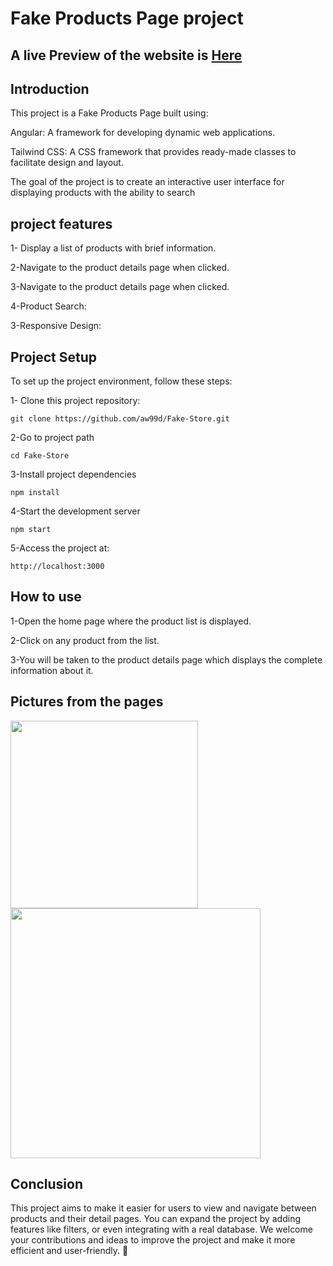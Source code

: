 # Fake Products Page project

## A live Preview of the website is [Here](https://aw99d.github.io/Fake-Store/)
## Introduction


This project is a Fake Products Page built using:

Angular: A framework for developing dynamic web applications.

Tailwind CSS: A CSS framework that provides ready-made classes to facilitate design and layout.

The goal of the project is to create an interactive user interface for displaying products with the ability to search 

## project features 


1- Display a list of products with brief information.

2-Navigate to the product details page when clicked.

3-Navigate to the product details page when clicked.

4-Product Search:

3-Responsive Design:



## Project Setup

To set up the project environment, follow these steps:

1- Clone this project repository:

```
git clone https://github.com/aw99d/Fake-Store.git
```

2-Go to project path

```
cd Fake-Store
```

3-Install project dependencies

```
npm install
```

4-Start the development server

```
npm start
```

5-Access the project at:

```
http://localhost:3000
```


## How to use

1-Open the home page where the product list is displayed.

2-Click on any product from the list.

3-You will be taken to the product details page which displays the complete information about it.


## Pictures from the pages
<div>
<img src="https://github.com/user-attachments/assets/5344a0d3-dd8e-4eb7-b7d6-9dc25c091f16" width="300px">
<img src="https://github.com/user-attachments/assets/c104dec6-774c-4ecc-9d45-c988750c0025" width="400px">
</div>

## Conclusion

This project aims to make it easier for users to view and navigate between products and their detail pages. You can expand the project by adding features like filters, or even integrating with a real database. We welcome your contributions and ideas to improve the project and make it more efficient and user-friendly. 🚀

